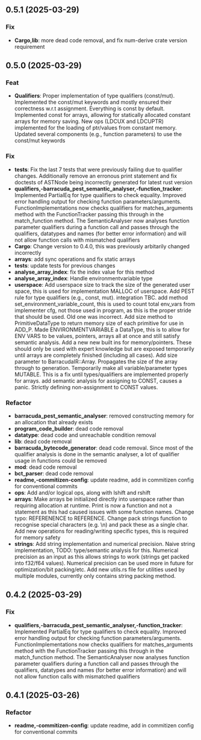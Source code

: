 ## 0.5.1 (2025-03-29)

### Fix

- **Cargo,lib**: more dead code removal, and fix num-derive crate version requirement

## 0.5.0 (2025-03-29)

### Feat

- **Qualifiers**: Proper implementation of type qualifiers (const/mut). Implemented the const/mut keywords and mostly ensured their correctness w.r.t assignment. Everything is const by default. Implemented const for arrays, allowing for statically allocated constant arrays for memory saving. New ops (LDCUX and LDCUPTR) implemented for the loading of ptr/values from constant memory. Updated several components (e.g., function parameters) to use the const/mut keywords

### Fix

- **tests**: Fix the last 7 tests that were previously failing due to qualifier changes. Additionally remove an erronous print statement and fix doctests of ASTNode being incorrectly generated for latest rust version
- **qualifiers,-barracuda_pest_semantic_analyser,-function_tracker**: Implemented PartialEq for type qualifiers to check equality. Improved error handling output for checking function parameters/arguments. FunctionImplementations now checks qualifiers for matches_arguments method with the FunctionTracker passing this through in the match_function method. The SemanticAnalyser now analyses function parameter qualifiers during a function call and passes through the qualifiers, datatypes and names (for better error information) and will not allow function calls with mismatched qualifiers
- **Cargo**: Change version to 0.4.0, this was previously arbitarily changed incorrectly
- **arrays**: add sync operations and fix static arrays
- **tests**: update tests for previous changes
- **analyse_array_index**: fix the index value for this method
- **analyse_array_index**: Handle environmentvariable type
- **userspace**: Add userspace size to track the size of the generated user space, this is used for implementation MALLOC of userspace. Add PEST rule for type qualifiers (e.g., const, mut). integration TBC. add method set_environment_variable_count, this is used to count total env_vars from implementer cfg, not those used in program, as this is the proper stride that should be used. Old one was incorrect. Add size method to PrimitiveDataType to return memory size of each primitive for use in ADD_P. Made ENVIRONMENTVARIABLE a DataType, this is to allow for ENV VARS to be values, pointers, arrays all at once and still satisfy semantic analysis. Add a new new built ins for memory/pointers. These should only be used with expert knowledge but are exposed temporarily until arrays are completely finished (including all cases). Add size parameter to BarracudaIR::Array. Propagates the size of the array through to generation. Temporarily make all variable/parameter types MUTABLE. This is a fix until types/qualifiers are implemented properly for arrays. add semantic analysis for assigning to CONST, causes a panic. Strictly defining non-assignment to CONST values.

### Refactor

- **barracuda_pest_semantic_analyser**: removed constructing memory for an allocation that already exists
- **program_code_builder**: dead code removal
- **datatype**: dead code and unreachable condition removal
- **lib**: dead code removal
- **barracuda_bytecode_generator**: dead code removal. Since most of the qualifier analysis is done in the semantic analyser, a lot of qualifier usage in functions could be removed
- **mod**: dead code removal
- **bct_parser**: dead code removal
- **readme,-commitizen-config**: update readme, add in commitizen config for conventional commits
- **ops**: Add and/or logical ops, along with lshift and rshift
- **arrays**: Make arrays be initialized directly into userspace rather than requiring allocation at runtime. Print is now a function and not a statement as this had caused issues with some function names. Change typo: REFERENENCE to REFERENCE. Change pack strings function to recognise special characters (e.g. \n) and pack these as a single char. Add new operations for reading/writing specific types, this is required for memory safety
- **strings**: Add string implementation and numerical precision. Naive string implementation, TODO: type/semantic analysis for this. Numerical precision as an input as this allows strings to work (strings get packed into f32/f64 values). Numerical precision can be used more in future for optimization/bit packing/etc. Add new utils.rs file for utilities used by multiple modules, currently only contains string packing method.

## 0.4.2 (2025-03-29)

### Fix

- **qualifiers,-barracuda_pest_semantic_analyser,-function_tracker**: Implemented PartialEq for type qualifiers to check equality. Improved error handling output for checking function parameters/arguments. FunctionImplementations now checks qualifiers for matches_arguments method with the FunctionTracker passing this through in the match_function method. The SemanticAnalyser now analyses function parameter qualifiers during a function call and passes through the qualifiers, datatypes and names (for better error information) and will not allow function calls with mismatched qualifiers

## 0.4.1 (2025-03-26)

### Refactor

- **readme,-commitizen-config**: update readme, add in commitizen config for conventional commits
